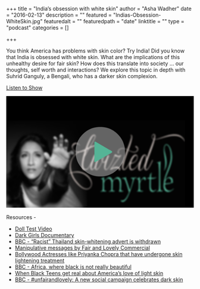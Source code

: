 +++
title = "India’s obsession with white skin"
author = "Asha Wadher"
date = "2016-02-13"
description = ""
featured = "Indias-Obsession-WhiteSkin.jpg"
featuredalt = ""
featuredpath = "date"
linktitle = ""
type = "podcast"
categories = []

+++


You think America has problems with skin color? Try India! Did you know that India is obsessed with white skin. What are the implications of this unhealthy desire for fair skin? How does this translate into society … our thoughts, self worth and interactions? We explore this topic in depth with Suhrid Ganguly, a Bengali, who has a darker skin complexion.

<a href="http://doublewidenetwork.s3.amazonaws.com/twizted_myrtle/Twizted_Myrtle_Episode5_Suhrid_Ganguly_India_obsession_over_white_skin.mp3" target="_blank">Listen to Show</a>

<a href="http://doublewidenetwork.s3.amazonaws.com/twizted_myrtle/Twizted_Myrtle_Episode5_Suhrid_Ganguly_India_obsession_over_white_skin.mp3" target="_blank"><img src="/img/twiztedmyrtle/blog/radio-thumb.png" alt=""></a>

<p style="margin-bottom: 0em;">Resources -</p>

 - <a href="https://www.youtube.com/watch?v=tkpUyB2xgTM" target="_blank">Doll Test Video</a>
 - <a href="http://officialdarkgirlsmovie.com/preview/" target="_blank">Dark Girls Documentary</a>
 - <a href="http://www.bbc.com/news/world-asia-35261748" target="_blank">BBC - “Racist” Thailand skin-whitening advert is withdrawn </a>
 - <a href="https://www.youtube.com/watch?v=VgZOWXL1zKw" target="_blank">Manipulative messages by Fair and Lovely Commercial </a>
 - <a href="https://www.youtube.com/watch?v=WJ7IHJKsFW8" target="_blank">Bollywood Actresses like Priyanka Chopra that have undergone skin lightening treatment</a>
 - <a href="http://www.bbc.com/news/world-africa-20444798" target="_blank">BBC - Africa, where black is not really beautiful</a>
 - <a href="http://www.takepart.com/article/2016/02/11/when-black-teens-get-real-about-americas-love-light-skin?cmpid=tp-fb" target="_blank">When Black Teens get real about America’s love of light skin</a>
 - <a href="http://www.bbc.com/news/world-asia-india-35783348 " target="_blank">BBC - #unfairandlovely: A new social campaign celebrates dark skin </a>


